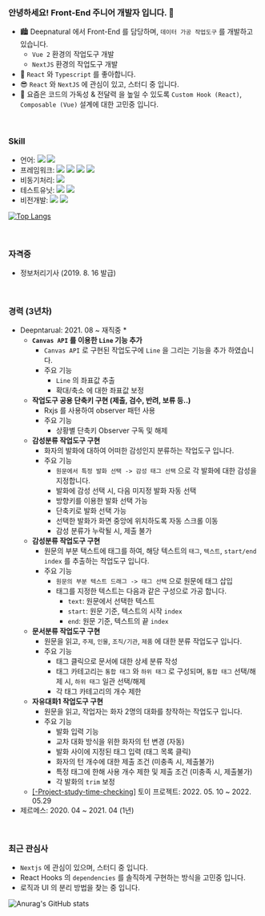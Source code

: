 ### 안녕하세요! Front-End 주니어 개발자 입니다. 👋

* 🏙 Deepnatural 에서 Front-End 를 담당하며, ``데이터 가공 작업도구`` 를 개발하고 있습니다.
    * ``Vue 2`` 환경의 작업도구 개발
    * ``NextJS`` 환경의 작업도구 개발
* 🤗 ``React`` 와 ``Typescript`` 를 좋아합니다.
* 😎 ``React`` 와 ``NextJS`` 에 관심이 있고, 스터디 중 입니다.
* 🤔 요즘은 코드의 가독성 & 전달력 을 높일 수 있도록 ``Custom Hook (React)``, ``Composable (Vue)`` 설계에 대한 고민중 입니다.

<br />

### Skill

* 언어: <img src="https://img.shields.io/badge/Javascript----blue"> <img src="https://img.shields.io/badge/Typescript----blue">
* 프레임워크: <img src="https://img.shields.io/badge/Vue-2-brightgreen"> <img src="https://img.shields.io/badge/Vue-3-brightgreen"> <img src="https://img.shields.io/badge/React----brightgreen"> <img src="https://img.shields.io/badge/Nextjs----brightgreen">
* 비동기처리: <img src="https://img.shields.io/badge/RxJS----green">
* 테스트유닛: <img src="https://img.shields.io/badge/Jest----red"> <img src="https://img.shields.io/badge/VueTestUtils----red">
* 비전개발: <img src="https://img.shields.io/badge/Canvas----lightgrey"> <img src="https://img.shields.io/badge/SVG----lightgrey">

[![Top Langs](https://github-readme-stats.vercel.app/api/top-langs/?username=Chocobe&layout=compact)](https://github.com/anuraghazra/github-readme-stats)

<br />

### 자격증

* 정보처리기사 (2019. 8. 16 발급)

<br />

### 경력 (3년차)

* Deepntarual: 2021. 08 ~ 재직중
  * 
  * **`Canvas API` 를 이용한 `Line` 기능 추가**
    * `Canvas API` 로 구현된 작업도구에 `Line` 을 그리는 기능을 추가 하였습니다.
    * 주요 기능
      * `Line` 의 좌표값 추출
      * 확대/축소 에 대한 좌표값 보정
  * **작업도구 공용 단축키 구현 (제출, 검수, 반려, 보류 등..)**
    * Rxjs 를 사용하여 observer 패턴 사용
    * 주요 기능
      * 상황별 단축키 Observer 구독 및 해제
  * **감성분류 작업도구 구현**
    * 화자의 발화에 대하여 어떠한 감성인지 분류하는 작업도구 입니다.
    * 주요 기능
      * `원문에서 특정 발화 선택 -> 감성 태그 선택` 으로 각 발화에 대한 감성을 지정합니다.
      * 발화에 감성 선택 시, 다음 미지정 발화 자동 선택
      * 방향키를 이용한 발화 선택 가능
      * 단축키로 발화 선택 가능
      * 선택한 발화가 화면 중앙에 위치하도록 자동 스크롤 이동
      * 감성 분류가 누락될 시, 제출 불가
  * **감성분류 작업도구 구현**
    * 원문의 부분 택스트에 태그를 하여, 해당 텍스트의 `태그`, `텍스트`, `start/end index` 를 추출하는 작업도구 입니다.
    * 주요 기능
      * `원문의 부분 텍스트 드래그 -> 태그 선택` 으로 원문에 태그 삽입
      * 태그를 지정한 텍스트는 다음과 같은 구성으로 가공 합니다.
        * `text`: 원문에서 선택한 텍스트
        * `start`: 원문 기준, 텍스트의 시작 `index`
        * `end`: 원문 기준, 텍스트의 끝 `index`
  * **문서분류 작업도구 구현**
    * 원문을 읽고, `주제`, `인물`, `조직/기관`, `제품` 에 대한 분류 작업도구 입니다.
    * 주요 기능
      * 태그 클릭으로 문서에 대한 상세 분류 작성
      * 태그 카테고리는 `통합 태그` 와 `하위 태그` 로 구성되며, `통합 태그` 선택/해제 시, `하위 태그` 일관 선택/해제
      * 각 태그 카테고리의 개수 제한
  * **자유대화1 작업도구 구현**
    * 원문을 읽고, 작업자는 화자 2명의 대화를 창작하는 작업도구 입니다.
    * 주요 기능
      * 발화 입력 기능
      * 교차 대화 방식을 위한 화자의 턴 변경 (자동)
      * 발화 사이에 지정된 태그 입력 (태그 목록 클릭)
      * 화자의 턴 개수에 대한 제출 조건 (미충족 시, 제출불가)
      * 특정 태그에 한해 사용 개수 제한 및 제출 조건 (미충족 시, 제출불가)
      * 각 발화의 `trim` 보정
  * [[-Project-study-time-checking]](https://github.com/Chocobe/-Project-study-time-checking) 토이 프로젝트: 2022. 05. 10 ~ 2022. 05.29
* 제르메스: 2020. 04 ~ 2021. 04 (1년)

<br />

### 최근 관심사

* ``Nextjs`` 에 관심이 있으며, 스터디 중 입니다.
* React Hooks 의 `dependencies` 를 솔직하게 구현하는 방식을 고민중 입니다.
* 로직과 UI 의 분리 방법을 찾는 중 입니다.

![Anurag's GitHub stats](https://github-readme-stats.vercel.app/api?username=Chocobe&show_icons=true&theme=radical)
